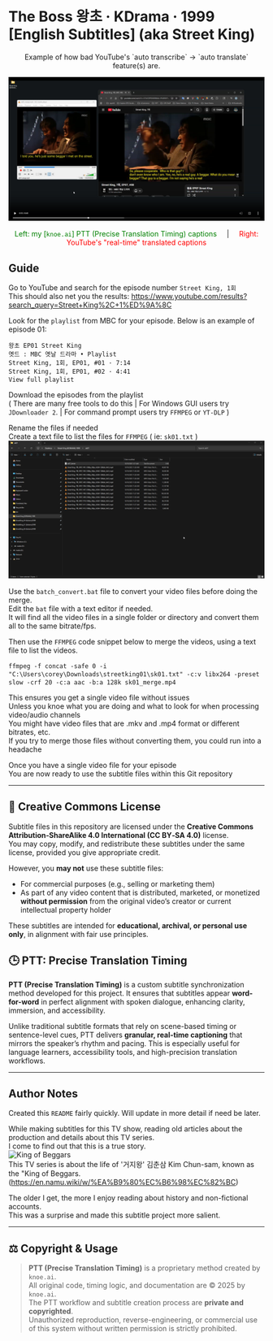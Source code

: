 # The Boss 왕초 ‧ KDrama ‧ 1999 [English Subtitles] (aka Street King)  
<div align="center">
Example of how bad YouTube's `auto transcribe` → `auto translate` feature(s) are. 

[![Watch the video](assets/chrome_XHcIxlGkvA.png)](https://knoeai.github.io/English-Subtitles-The-Boss-KDrama-1999/subs.html)  

<span style="color: green;">Left: my [`knoe.ai`] PTT (Precise Translation Timing) captions</span> &nbsp;&nbsp;&nbsp;   |  &nbsp;&nbsp;&nbsp;  <span style="color: red;">Right: YouTube's "real-time" translated captions</span> 
</div>  

## Guide
Go to YouTube and search for the episode number `Street King, 1회`  
This should also net you the results: https://www.youtube.com/results?search_query=Street+King%2C+1%ED%9A%8C

Look for the `playlist` from MBC for your episode. Below is an example of episode 01:  
```
왕초 EP01 Street King   
옛드 : MBC 옛날 드라마 • Playlist  
Street King, 1회, EP01, #01 · 7:14  
Street King, 1회, EP01, #02 · 4:41  
View full playlist  
```
Download the episodes from the playlist  
( There are many free tools to do this | For Windows GUI users try `JDownloader 2`. | For command prompt users try `FFMPEG` or `YT-DLP` )  

Rename the files if needed   
Create a text file to list the files for `FFMPEG` ( ie: `sk01.txt` )  
![Demo of feature](assets/6Y1BI8hPFe.gif)  

Use the `batch_convert.bat` file to convert your video files before doing the merge.  
Edit the `bat` file with a text editor if needed.  
It will find all the video files in a single folder or directory and convert them all to the same bitrate/fps.  

Then use the `FFMPEG` code snippet below to merge the videos, using a text file to list the videos.  

```
ffmpeg -f concat -safe 0 -i "C:\Users\corey\Downloads\streetking01\sk01.txt" -c:v libx264 -preset slow -crf 20 -c:a aac -b:a 128k sk01_merge.mp4
```
This ensures you get a single video file without issues  
Unless you knoe what you are doing and what to look for when processing video/audio channels  
You might have video files that are .mkv and .mp4 format or different bitrates, etc.  
If you try to merge those files without converting them, you could run into a headache  

Once you have a single video file for your episode  
You are now ready to use the subtitle files within this Git repository  

---  

## 🧾 Creative Commons License

Subtitle files in this repository are licensed under the **Creative Commons Attribution‑ShareAlike 4.0 International (CC BY‑SA 4.0)** license.  
You may copy, modify, and redistribute these subtitles under the same license, provided you give appropriate credit.

However, you **may not** use these subtitle files:
- For commercial purposes (e.g., selling or marketing them)
- As part of any video content that is distributed, marketed, or monetized **without permission** from the original video’s creator or current intellectual property holder

These subtitles are intended for **educational, archival, or personal use only**, in alignment with fair use principles.    

## 🕒 PTT: Precise Translation Timing

**PTT (Precise Translation Timing)** is a custom subtitle synchronization method developed for this project. It ensures that subtitles appear **word-for-word** in perfect alignment with spoken dialogue, enhancing clarity, immersion, and accessibility.

Unlike traditional subtitle formats that rely on scene-based timing or sentence-level cues, PTT delivers **granular, real-time captioning** that mirrors the speaker’s rhythm and pacing. This is especially useful for language learners, accessibility tools, and high-precision translation workflows.  

--- 

## Author Notes  
Created this `README` fairly quickly. Will update in more detail if need be later.  

While making subtitles for this TV show, reading old articles about the production and details about this TV series.  
I come to find out that this is a true story.  
![King of Beggars](https://www.chosun.com/resizer/v2/DRWI25T26TEQEJBWX74R72G6SE.jpg?auth=2bd12229255a936629279f0e6ca38ce78af2507cbacb92f9ed511df7c480deff&width=490&height=354&smart=true)  
This TV series is about the life of '거지왕' 김춘삼 Kim Chun-sam, known as the "King of Beggars.  
(https://en.namu.wiki/w/%EA%B9%80%EC%B6%98%EC%82%BC)   

The older I get, the more I enjoy reading about history and non-fictional accounts.  
This was a surprise and made this subtitle project more salient.  

---

## ⚖️ Copyright & Usage

> **PTT (Precise Translation Timing)** is a proprietary method created by `knoe.ai`.  
> All original code, timing logic, and documentation are © 2025 by `knoe.ai`.  
> The PTT workflow and subtitle creation process are **private and copyrighted**.  
> Unauthorized reproduction, reverse-engineering, or commercial use of this system without written permission is strictly prohibited.
